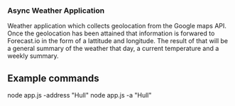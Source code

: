 ### Async Weather Application

Weather application which collects geolocation from the Google maps API.<br/>
Once the geolocation has been attained that information is forwared to Forecast.io in the form of a lattitude and longitude. The result of that will be a general summary of the weather that day, a current temperature and a weekly summary.

## Example commands

node app.js -address "Hull"
node app.js -a "Hull"
